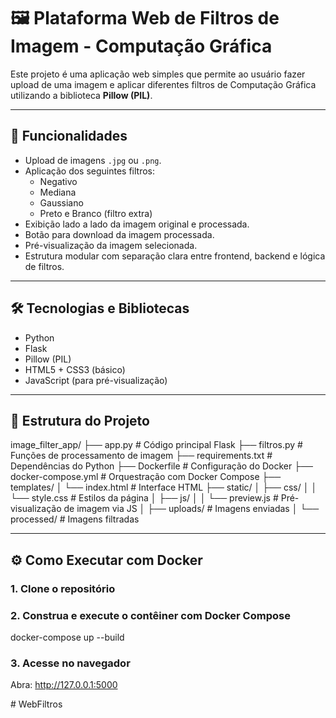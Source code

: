 # 🖼️ Plataforma Web de Filtros de Imagem - Computação Gráfica

Este projeto é uma aplicação web simples que permite ao usuário fazer upload de uma imagem e aplicar diferentes filtros de Computação Gráfica utilizando a biblioteca **Pillow (PIL)**.

---

## 🚀 Funcionalidades

- Upload de imagens `.jpg` ou `.png`.
- Aplicação dos seguintes filtros:
  - Negativo
  - Mediana
  - Gaussiano
  - Preto e Branco (filtro extra)
- Exibição lado a lado da imagem original e processada.
- Botão para download da imagem processada.
- Pré-visualização da imagem selecionada.
- Estrutura modular com separação clara entre frontend, backend e lógica de filtros.

---

## 🛠️ Tecnologias e Bibliotecas

- Python 
- Flask
- Pillow (PIL)
- HTML5 + CSS3 (básico)
- JavaScript (para pré-visualização)

---

## 📁 Estrutura do Projeto

image_filter_app/
├── app.py # Código principal Flask
├── filtros.py # Funções de processamento de imagem
├── requirements.txt # Dependências do Python
├── Dockerfile # Configuração do Docker
├── docker-compose.yml # Orquestração com Docker Compose
├── templates/
│ └── index.html # Interface HTML
├── static/
│ ├── css/
│ │ └── style.css # Estilos da página
│ ├── js/
│ │ └── preview.js # Pré-visualização de imagem via JS
│ ├── uploads/ # Imagens enviadas
│ └── processed/ # Imagens filtradas


---

## ⚙️ Como Executar com Docker

### 1. Clone o repositório


### 2. Construa e execute o contêiner com Docker Compose

docker-compose up --build

### 3. Acesse no navegador

Abra: http://127.0.0.1:5000



#   W e b F i l t r o s 
 
 
